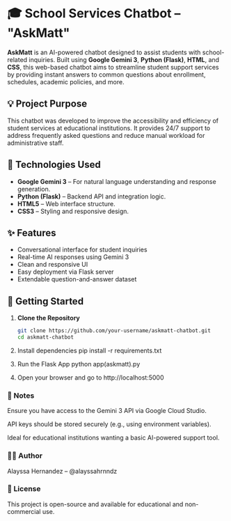 # 🎓 School Services Chatbot – "AskMatt"

**AskMatt** is an AI-powered chatbot designed to assist students with school-related inquiries. Built using **Google Gemini 3**, **Python (Flask)**, **HTML**, and **CSS**, this web-based chatbot aims to streamline student support services by providing instant answers to common questions about enrollment, schedules, academic policies, and more.

## 💡 Project Purpose

This chatbot was developed to improve the accessibility and efficiency of student services at educational institutions. It provides 24/7 support to address frequently asked questions and reduce manual workload for administrative staff.

## 🔧 Technologies Used

- **Google Gemini 3** – For natural language understanding and response generation.
- **Python (Flask)** – Backend API and integration logic.
- **HTML5** – Web interface structure.
- **CSS3** – Styling and responsive design.

## ✨ Features

- Conversational interface for student inquiries
- Real-time AI responses using Gemini 3
- Clean and responsive UI
- Easy deployment via Flask server
- Extendable question-and-answer dataset

## 🚀 Getting Started

1. **Clone the Repository**
   ```bash
   git clone https://github.com/your-username/askmatt-chatbot.git
   cd askmatt-chatbot

2. Install dependencies
     pip install -r requirements.txt

3. Run the Flask App
    python app(askmatt).py

4. Open your browser and go to http://localhost:5000

### 📌 Notes

Ensure you have access to the Gemini 3 API via Google Cloud Studio.

API keys should be stored securely (e.g., using environment variables).

Ideal for educational institutions wanting a basic AI-powered support tool.

### 🧑‍💻 Author
Alayssa Hernandez – @alayssahrnndz

### 📄 License
This project is open-source and available for educational and non-commercial use.


